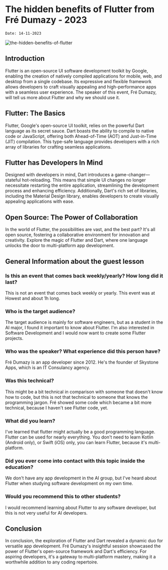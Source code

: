 # The hidden benefits of Flutter from Fré Dumazy - 2023

``Date: 14-11-2023``

![the-hidden-benefits-of-flutter](../assets/images/blogs/the-hidden-benefits-of-flutter-fré-dumazy-2023.png)

## Introduction

Flutter is an open-source UI software development toolkit by Google, enabling the creation of natively compiled applications for mobile, web, and desktop from a single codebase. Its expressive and flexible framework allows developers to craft visually appealing and high-performance apps with a seamless user experience. The speaker of this event, Fré Dumazy, will tell us more about Flutter and why we should use it.

## Flutter: The Basics

Flutter, Google's open-source UI toolkit, relies on the powerful Dart language as its secret sauce. Dart boasts the ability to compile to native code or JavaScript, offering both Ahead-of-Time (AOT) and Just-in-Time (JIT) compilation. This type-safe language provides developers with a rich array of libraries for crafting seamless applications.

## Flutter has Developers In Mind

Designed with developers in mind, Dart introduces a game-changer—stateful hot-reloading. This means that simple UI changes no longer necessitate restarting the entire application, streamlining the development process and enhancing efficiency. Additionally, Dart's rich set of libraries, including the Material Design library, enables developers to create visually appealing applications with ease.

## Open Source: The Power of Collaboration

In the world of Flutter, the possibilities are vast, and the best part? It's all open source, fostering a collaborative environment for innovation and creativity. Explore the magic of Flutter and Dart, where one language unlocks the door to multi-platform app development.

## General Information about the guest lesson

### Is this an event that comes back weekly/yearly? How long did it last?

This is not an event that comes back weekly or yearly. This event was at Howest and about 1h long.

### Who is the target audience?

The target audience is mainly for software engineers, but as a student in the AI major, I found it important to know about Flutter. I'm also interested in Software Development and I would now want to create some Flutter projects.

### Who was the speaker? What experience did this person have?

Fré Dumazy is an app developer since 2012. He's the founder of Skystone Apps, which is an IT Consulancy agency.

### Was this technical?

This might be a bit technical in comparison with someone that doesn't know how to code, but this is not that technical to someone that knows the programming jargon. Fré showed some code which became a bit more technical, because I haven't see Flutter code, yet.

### What did you learn?

I've learned that flutter might actually be a good programming language. Flutter can be used for nearly everything. You don't need to learn Kotlin (Android only), or Swift (iOS) only, you can learn Flutter, because it's multi-platform.

### Did you ever come into contact with this topic inside the education?

We don't have any app development in the AI group, but I've heard about Flutter when studying software development on my own time.

### Would you recommend this to other students?

I would recommend learning about Flutter to any software developer, but this is not very useful for AI developers.

## Conclusion

In conclusion, the exploration of Flutter and Dart revealed a dynamic duo for versatile app development. Fré Dumazy's insightful session showcased the power of Flutter's open-source framework and Dart's efficiency. For aspiring developers, it's a gateway to multi-platform mastery, making it a worthwhile addition to any coding repertoire.

